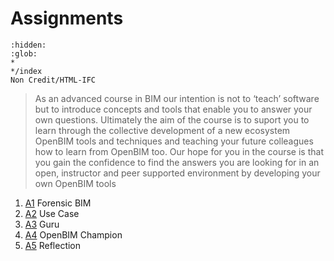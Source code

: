 # Assignments

```{toctree}
:hidden:
:glob:
*
*/index
Non Credit/HTML-IFC
```

>As an advanced course in BIM our intention is not to ‘teach’ software but to introduce concepts and tools that enable you to answer your own questions. Ultimately the aim of the course is to suport you to learn through the collective development of a new ecosystem OpenBIM tools and techniques and teaching your future colleagues how to learn from OpenBIM too.
>Our hope for you in the course is that you gain the confidence to find the answers you are looking for in an open, instructor and peer supported environment by developing your own OpenBIM tools

1. [A1] Forensic BIM
2. [A2] Use Case
3. [A3] Guru
4. [A4] OpenBIM Champion
5. [A5] Reflection

<!-- links -->

[A1]: /Assignments/A1
[A2]: /Assignments/A2
[A3]: /Assignments/A3
[A4]: /Assignments/A4
[A5]: /Assignments/A5

<!-- 2023

1. [Learning From OpenBIM](/Assignments/A1)
2. [OpenBIM Modeller / Analyst](/Assignments/A2)
3. [OpenBIM Manager / Ontologist](/Assignments/A3)
4. [OpenBIM Champion](/Assignments/A4)
5. [Reflection](/Assignments/A5).

## A1	[Learning from OpenBIM](A1)
IFC Dashboard project

## A2	[OpenBIM Modeler / Analysis](A2)
AIM: Analyze and improve real projects for a specific use case.
Focus on IFC analysis of real (previous) student building design projects from an advanced building design course that runs in the previous semester. Identify what the projects analysed, how did they test this? What was the domain focus of the investigation? Was it structural, energy and indoor, daylight, acoustic, LCA/LCC or something else? They should then be introduced to BPMN and use it to document the use case and explore the role of experts in OpenBIM. Following this, the students should review OpenBIM tools made in the previous year of the OpenBIM course and identify which tools could be used or adapted to solve the problem identified in the design project in the previous part. Finally, they could check the information validity of the models against the use case requirements they identified.
### Modeler
This could include information and processes from other digital sources and platforms, i.e. 3D printing / rapid prototyping, as well as drone, mixed reality and laser scanning (Wang Liyuan et al., 2020). The main challenge here is to validate the BIM model and use current tools or tools of their own to fix issues efficiently. The model group would thoroughly check the received IFC file and fix missing or incorrect geometric and non-geometric information. This should be in collaboration with an analysis (A2B) group. Furthermore, they could develop their own models, but the emphasis in this assignment would be on maintaining, reusing and further developing existing models or sub systems (OpenBIM principle 2) for a specific disciplinary use case.
### Analyst
This task would focus on analysing the models using scripts as in the previous years using BlenderBIM as an IDE (integrated development environment) incorporating a console, 3d view, IFC data model hierarchy, and IFC property views in one place. Additionally, this assignment would provide the opportunity for the student to develop their own OpenBIM tools in Python.

## A3	[OpenBIM Manager / Ontologist](A3)
### Manager
This task focuses on ISO 19650. The intention for autumn 2022 was to integrate real examples of 19650 into the course with practical examples, for instance by prototyping a total process using Speckle that complied to ISO 19650. However, time constraints in planning the course meant that this was ultimately replaced with traditional lectures from external parties. These provided informative content to the students but on their own were not enough for them to see the alignment to the other activities. A future BIM course should be focused on thinking in and gaining experience using ISO 19650 rather than just ‘teaching’ it. The experience of the autumn 2022 course enabled a proposal to map the development methodology (Figure 3) to ISO 19650 (Figure 4).
### Ontologist
The focus of this assignment is to support the Ontologist role. This should cover both Open Linked building data and traditional classification systems.

## A4	[OpenBIM Champion](A4)
The final assignment focuses on the ability to transfer knowledge in an organization. It aims to address; how do we ‘learn from BIM’ at an organizational level? This is a new component for autumn 2023. For autumn 2023, participants will therefore have to consider how to teach what they have learnt in the process to another group of students. Ideally this would support those that choose Analysis in the 2nd assignment to learn about modelling, or for the ontologists to learn about management. Suggested tools include, short tutorial videos, markdown files, carefully commented code and Jupyter notebooks. Furthermore, there would be a chance for them to develop custom content that could be linked to in the course learning environment that, with the student’s permission, could be used in future iterations of the course to support student learning.

## A5 [Reflection](A5)

A2 and A3 have 2 options, so participants will help to evaluate and provide peer feedback on each other’s work. 

Participants will get an introductory lecture (video) to both options to support their choice (Adamu & Thorpe, 2016). In this way, the modelling groups will receive guidance from the analysis groups and provide feedback on that guidance back to them. This feedback should also include how it supported them to make decisions and ultimately if it was clear enough to help them to know how to change their model.

-->
